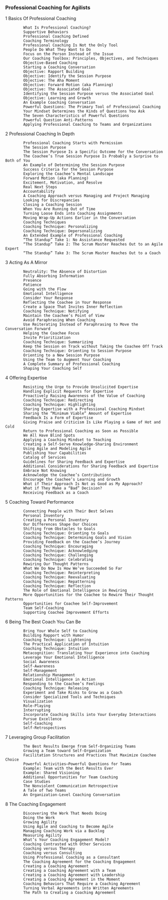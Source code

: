 
### Professional Coaching for Agilists

1 Basics Of Professional Coaching
       
            What Is Professional Coaching?
            Supportive Behaviors
            Professional Coaching Defined
            Coaching Terminology
            Professional Coaching Is Not the Only Tool
            People Do What They Want to Do
            Focus on the Person Instead of the Issue
            Our Coaching Toolbox: Principles, Objectives, and Techniques
            Objective-Based Coaching
            Starting a Coaching Conversation
            Objective: Rapport Building
            Objective: Identify the Session Purpose
            Objective: The Aha Moment
            Objective: Forward Motion (aka Planning)
            Objective: The Associated Goal
            Identifying the Session Purpose versus the Associated Goal
            Objective: Learning and Growth
            An Example Coaching Conversation
            Powerful Questions: The Primary Tool of Professional Coaching
            Your Mindset Determines the Kinds of Questions You Ask
            The Seven Characteristics of Powerful Questions
            Powerful Question Anti-Patterns
            Applying Professional Coaching to Teams and Organizations
 
   
     
2 Professional Coaching In Depth
       
            Professional Coaching Starts with Permission
            The Session Purpose
            The Session Purpose Is a Specific Outcome for the Conversation
            The Coachee’s True Session Purpose Is Probably a Surprise to Both of You
            An Example of Determining the Session Purpose
            Success Criteria for the Session Purpose
            Exploring the Coachee’s Mental Landscape
            Forward Motion (aka Planning)
            Excitement, Motivation, and Resolve
            Real Next Steps
            Accountability
            A Coaching Approach versus Managing and Project Managing
            Looking for Discrepancies
            Closing a Coaching Session
            When You Are Running Out of Time
            Turning Loose Ends into Coaching Assignments
            Moving Wrap-Up Actions Earlier in the Conversation
            Coaching Techniques
            Coaching Technique: Personalizing
            Coaching Technique: Depersonalizing
            An Extended Example of Professional Coaching
            “The Standup” Take 1: No Assistance Requested
            “The Standup” Take 2: The Scrum Master Reaches Out to an Agile Expert
            “The Standup” Take 3: The Scrum Master Reaches Out to a Coach
 
   
     
3 Acting As A Mirror
       
            Neutrality: The Absence of Distortion
            Fully Absorbing Information
            Presence
            Patience
            Going with the Flow
            Emotional Intelligence
            Consider Your Response
            Reflecting the Coachee in Your Response
            Create a Space That Invites Inner Reflection
            Coaching Technique: Notifying
            Maintain the Coachee’s Point of View
            Avoid Paraphrasing When Coaching
            Use Reiterating Instead of Paraphrasing to Move the Conversation Forward
            Helping the Coachee Focus
            Invite Prioritization
            Coaching Technique: Summarizing
            Keep the Session on Track without Taking the Coachee Off Track
            Coaching Technique: Orienting to Session Purpose
            Orienting to a New Session Purpose
            Using the Team to Augment Your Coaching
            A Complete Summary of Professional Coaching
            Shaping Your Coaching Self
 
   
     
4 Offering Expertise
       
            Resisting the Urge to Provide Unsolicited Expertise
            Handling Explicit Requests for Expertise
            Proactively Raising Awareness of the Value of Coaching
            Coaching Technique: Redirecting
            Coaching Technique: Highlighting
            Sharing Expertise with a Professional Coaching Mindset
            Sharing the “Minimum Viable” Amount of Expertise
            Feedback Is a Form of Expertise
            Giving Praise and Criticism Is Like Playing a Game of Hot and Cold
            Return to Professional Coaching as Soon as Possible
            We All Have Blind Spots
            Applying a Coaching Mindset to Teaching
            Creating a Self-Serve Knowledge-Sharing Environment
            Using Agile and Modeling Agile
            Publishing Your Capabilities
            Catalog of Services
            Guidelines for Sharing Feedback and Expertise
            Additional Considerations for Sharing Feedback and Expertise
            Embrace Not Knowing
            Acknowledge the Coachee’s Contributions
            Encourage the Coachee’s Learning and Growth
            What if Their Approach Is Not as Good as My Approach?
            What if They Make a “Bad” Decision?
            Receiving Feedback as a Coach
 
   
     
5 Coaching Toward Performance

            Connecting People with Their Best Selves
            Personal Inventory
            Creating a Personal Inventory
            Our Differences Shape Our Choices
            Shifting from Obstacles to Goals
            Coaching Technique: Orienting to Goals
            Coaching Technique: Determining Goals and Vision
            Providing Feedback on the Coachee’s Journey
            Coaching Technique: Encouraging
            Coaching Technique: Acknowledging
            Coaching Technique: Challenging
            Coaching Technique: Celebrating
            Rewiring Our Thought Patterns
            What We Do Now Is How We’ve Succeeded So Far
            Coaching Technique: Reinterpreting
            Coaching Technique: Reevaluating
            Coaching Technique: Repatterning
            Coaching Technique: Reflection
            The Role of Emotional Intelligence in Rewiring
            More Opportunities for the Coachee to Rewire Their Thought Patterns
            Opportunities for Coachee Self-Improvement
            Team Self-Coaching
            Supporting Coachee Improvement Efforts
 
   

6 Being The Best Coach You Can Be
       
            Bring Your Whole Self to Coaching
            Building Rapport with Humor
            Coaching Technique: Lightening
            The Practical Application of Intuition
            Coaching Technique: Intuition
            Metacognition: Translating Your Experience into Coaching
            Leverage Your Emotional Intelligence
            Social Awareness
            Self-Awareness
            Self-Management
            Relationship Management
            Emotional Intelligence in Action
            Responding to the Coachee’s Feelings
            Coaching Technique: Releasing
            Experiment and Take Risks to Grow as a Coach
            Consider Specialized Tools and Techniques
            Visualization
            Role-Playing
            Interrupting
            Incorporate Coaching Skills into Your Everyday Interactions
            Pursue Excellence
            Self-Coaching
            Self-Retrospectives
 
   
     
7 Leveraging Group Facilitation
       
            The Best Results Emerge from Self-Organizing Teams
            Growing a Team toward Self-Organization
            Facilitation Structures and Practices That Maximize Coachee Choice
            Powerful Activities—Powerful Questions for Teams
            Example: Team with the Best Results Ever
            Example: Shared Visioning
            Additional Opportunities for Team Coaching
            Case Studies
            The Nonviolent Communication Retrospective
            A Tale of Two Teams
            An Organization-Level Coaching Conversation
 
   
     
8 The Coaching Engagement
       
            Discovering the Work That Needs Doing
            Doing the Work
            Growing Agility
            Using Agile and Coaching to Become Agile
            Managing Coaching Work via a Backlog
            Measuring Agility
            What’s Your Coaching Engagement Model?
            Coaching Contrasted with Other Services
            Coaching versus Therapy
            Coaching versus Consulting
            Using Professional Coaching as a Consultant
            The Coaching Agreement for the Coaching Engagement
            Creating a Coaching Agreement
            Creating a Coaching Agreement with a Team
            Creating a Coaching Agreement with Leadership
            Creating a Coaching Agreement in the Moment
            Coaching Behaviors That Require a Coaching Agreement
            Turning Verbal Agreements into Written Agreements
            The Path to Creating a Coaching Agreement
